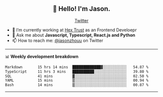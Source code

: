<h2 align="center">👋 Hello! I'm Jason.</h2>
<p align="center">
  <a href="https://twitter.com/jasonzhouu">Twitter</a>
</p>


- 🔭 I’m currently working at [Hex Trust](https://hextrust.com/) as an Frontend Develoepr
- 💬 Ask me about **Javascript, Typescript, React.js and Python**
- 📫 How to reach me: [@jasonzhouu](https://twitter.com/jasonzhouu) on Twitter

-------

📊 **Weekly development breakdown**
<!--START_SECTION:waka-->

```txt
Markdown       15 hrs 14 mins  █████████████▓░░░░░░░░░░░   54.87 %
TypeScript     11 hrs 3 mins   ██████████░░░░░░░░░░░░░░░   39.80 %
SQL            41 mins         ▓░░░░░░░░░░░░░░░░░░░░░░░░   02.50 %
YAML           15 mins         ▒░░░░░░░░░░░░░░░░░░░░░░░░   00.94 %
Bash           14 mins         ▒░░░░░░░░░░░░░░░░░░░░░░░░   00.87 %
```

<!--END_SECTION:waka-->

-------
